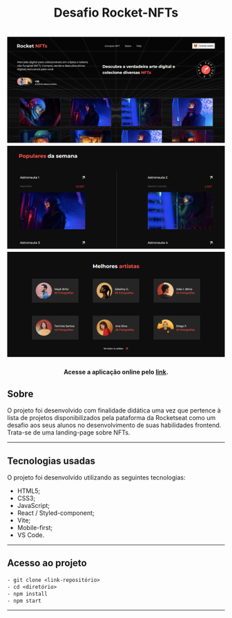 <h1 align="center">Desafio Rocket-NFTs</h1>

<h1 align="center">
<img width="800" src="public/assets/presentation/rocket-nfts-1.png"/>
<img width="800" src="public/assets/presentation/rocket-nfts-2.png">
<img width="800" src="public/assets/presentation/rocket-nfts-3.png"/>
</h1>

<h4 align="center">
    Acesse a aplicação online pelo 
    <a href="https://desafio-rocket-nfts-omega.vercel.app/#">link</a>.
<h4>

##  Sobre

O  projeto foi desenvolvido com finalidade didática uma vez que pertence à lista de projetos disponibilizados pela pataforma da Rocketseat como um desafio aos seus alunos no desenvolvimento de suas habilidades frontend.
Trata-se de uma landing-page sobre NFTs.

---

## Tecnologias usadas

O projeto foi desenvolvido utilizando as seguintes tecnologias:

- HTML5;
- CSS3;
- JavaScript;
- React / Styled-component;
- Vite;
- Mobile-first;
- VS Code.

---

## Acesso ao projeto
    - git clone <link-repositório> 
    - cd <diretório>
    - npm install 
    - npm start 
   
---
